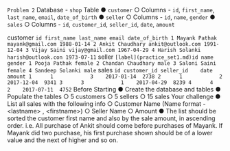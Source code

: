 `Problem 2`
Database - `shop`
Table
● `customer`
○ Columns - `id`, `first_name`, `last_name`, `email`, `date_of_birth`
● `seller`
○ Columns - `id`, `name`, `gender`
● `sales`
○ Columns - `id`, `customer_id`, `seller_id`, `date`, `amount`

customer
`
id first_name last_name email date_of_birth
1 Mayank Pathak mayank@gmail.com 1988-01-14
2 Ankit Chaudhary ankit@outlook.com 1991-12-04
3 Vijay Saini vijay@gmail.com 1967-04-29
4 Harish Solanki harish@outlook.con 1973-07-11
`
seller
`
[label](practice_set1.md)id name gender
1 Pooja Pathak female
2 Chandan Chaudhary male
3 Saloni Saini female
4 Sandeep Solanki male
`
sales
`
id customer_id seller_id    date    amount
1      1            3    2017-01-14  2738
2      1            2    2017-12-04  9341
3      3            1    2017-04-29  8239
4      4            2    2017-07-11  4752
`
Before Starting
● Create the database and tables
● Populate the tables
○ 5 customers
○ 5 sellers
○ 15 sales
Your challenge
● List all sales with the following info
○ Customer Name (Name format - &lt;lastname&gt; , &lt;firstname&gt;)
○ Seller Name
○ Amount
● The list should be sorted the customer first name and also by the sale amount, in
ascending order.
i.e. All purchase of Ankit should come before purchases of Mayank. If Mayank did
two purchase, his first purchase shown should be of a lower value and the next of
higher and so on.